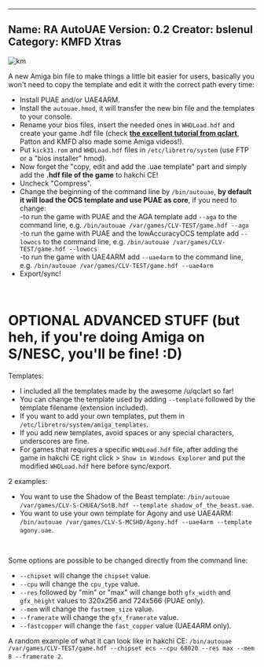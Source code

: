 -----------------------
Name: RA AutoUAE
Version: 0.2
Creator: bslenul
Category: KMFD Xtras
-----------------------
![km](https://i.imgur.com/PLT56ya.png)

A new Amiga bin file to make things a little bit easier for users, basically you won't need to copy the template and edit it with the correct path every time:

* Install PUAE and/or UAE4ARM.
* Install the `autouae.hmod`, it will transfer the new bin file and the templates to your console.
* Rename your bios files, insert the needed ones in `WHDLoad.hdf` and create your game .hdf file (check [**the excellent tutorial from qclart**](https://redd.it/8dbqv7), Patton and KMFD also made some Amiga videos!).
* Put `kick31.rom` and `WHDLoad.hdf` files in `/etc/libretro/system` (use FTP or a "bios installer" hmod).
* Now forget the "copy, edit and add the .uae template" part and simply add the **.hdf file of the game** to hakchi CE!
* Uncheck "Compress".
* Change the beginning of the command line by `/bin/autouae`, **by default it will load the OCS template and use PUAE as core**, if you need to change:  
-to run the game with PUAE and the AGA template add `--aga` to the command line, e.g. `/bin/autouae /var/games/CLV-TEST/game.hdf --aga`  
-to run the game with PUAE and the lowAccuracyOCS template add `--lowocs` to the command line, e.g. `/bin/autouae /var/games/CLV-TEST/game.hdf --lowocs`  
-to run the game with UAE4ARM add `--uae4arm` to the command line, e.g. `/bin/autouae /var/games/CLV-TEST/game.hdf --uae4arm`
* Export/sync!

&nbsp;

# OPTIONAL ADVANCED STUFF (but heh, if you're doing Amiga on S/NESC, you'll be fine! :D)

Templates:

* I included all the templates made by the awesome /u/qclart so far!
* You can change the template used by adding `--template` followed by the template filename (extension included).
* If you want to add your own templates, put them in `/etc/libretro/system/amiga_templates`.
* If you add new templates, avoid spaces or any special characters, underscores are fine.
* For games that requires a specific `WHDLoad.hdf` file, after adding the game in hakchi CE right click > `Show in Windows Explorer` and put the modified `WHDLoad.hdf` here before sync/export.

2 examples:

* You want to use the Shadow of the Beast template: `/bin/autouae /var/games/CLV-S-CHUEA/SotB.hdf --template shadow_of_the_beast.uae`.
* You want to use your own template for Agony and use UAE4ARM: `/bin/autouae /var/games/CLV-S-MCSHD/Agony.hdf --uae4arm --template agony.uae`.

&nbsp;

Some options are possible to be changed directly from the command line:

* `--chipset` will change the `chipset` value.
* `--cpu` will change the `cpu_type` value.
* `--res` followed by "min" or "max" will change both `gfx_width` and `gfx_height` values to 320x256 and 724x566 (PUAE only).
* `--mem` will change the `fastmem_size` value.
* `--framerate` will change the `gfx_framerate` value.
* `--fastcopper` will change the `fast_copper` value (UAE4ARM only).

A random example of what it can look like in hakchi CE: `/bin/autouae /var/games/CLV-TEST/game.hdf --chipset ecs --cpu 68020 --res max --mem 8 --framerate 2`.
